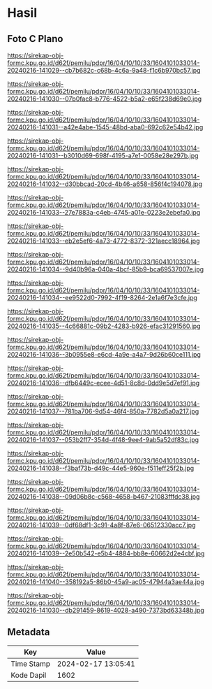 # Hasil

## Foto C Plano

https://sirekap-obj-formc.kpu.go.id/d62f/pemilu/pdpr/16/04/10/10/33/1604101033014-20240216-141029--cb7b682c-c68b-4c6a-9a48-f1c6b970bc57.jpg

https://sirekap-obj-formc.kpu.go.id/d62f/pemilu/pdpr/16/04/10/10/33/1604101033014-20240216-141030--07b0fac8-b776-4522-b5a2-e65f238d69e0.jpg

https://sirekap-obj-formc.kpu.go.id/d62f/pemilu/pdpr/16/04/10/10/33/1604101033014-20240216-141031--a42e4abe-1545-48bd-aba0-692c62e54b42.jpg

https://sirekap-obj-formc.kpu.go.id/d62f/pemilu/pdpr/16/04/10/10/33/1604101033014-20240216-141031--b3010d69-698f-4195-a7e1-0058e28e297b.jpg

https://sirekap-obj-formc.kpu.go.id/d62f/pemilu/pdpr/16/04/10/10/33/1604101033014-20240216-141032--d30bbcad-20cd-4b46-a658-856f4c194078.jpg

https://sirekap-obj-formc.kpu.go.id/d62f/pemilu/pdpr/16/04/10/10/33/1604101033014-20240216-141033--27e7883a-c4eb-4745-a01e-0223e2ebefa0.jpg

https://sirekap-obj-formc.kpu.go.id/d62f/pemilu/pdpr/16/04/10/10/33/1604101033014-20240216-141033--eb2e5ef6-4a73-4772-8372-321aecc18964.jpg

https://sirekap-obj-formc.kpu.go.id/d62f/pemilu/pdpr/16/04/10/10/33/1604101033014-20240216-141034--9d40b96a-040a-4bcf-85b9-bca69537007e.jpg

https://sirekap-obj-formc.kpu.go.id/d62f/pemilu/pdpr/16/04/10/10/33/1604101033014-20240216-141034--ee9522d0-7992-4f19-8264-2e1a6f7e3cfe.jpg

https://sirekap-obj-formc.kpu.go.id/d62f/pemilu/pdpr/16/04/10/10/33/1604101033014-20240216-141035--4c66881c-09b2-4283-b926-efac31291560.jpg

https://sirekap-obj-formc.kpu.go.id/d62f/pemilu/pdpr/16/04/10/10/33/1604101033014-20240216-141036--3b0955e8-e6cd-4a9e-a4a7-9d26b60ce111.jpg

https://sirekap-obj-formc.kpu.go.id/d62f/pemilu/pdpr/16/04/10/10/33/1604101033014-20240216-141036--dfb6449c-ecee-4d51-8c8d-0dd9e5d7ef91.jpg

https://sirekap-obj-formc.kpu.go.id/d62f/pemilu/pdpr/16/04/10/10/33/1604101033014-20240216-141037--781ba706-9d54-46f4-850a-7782d5a0a217.jpg

https://sirekap-obj-formc.kpu.go.id/d62f/pemilu/pdpr/16/04/10/10/33/1604101033014-20240216-141037--053b2ff7-354d-4f48-9ee4-9ab5a52df83c.jpg

https://sirekap-obj-formc.kpu.go.id/d62f/pemilu/pdpr/16/04/10/10/33/1604101033014-20240216-141038--f3baf73b-d49c-44e5-960e-f511eff25f2b.jpg

https://sirekap-obj-formc.kpu.go.id/d62f/pemilu/pdpr/16/04/10/10/33/1604101033014-20240216-141038--09d06b8c-c568-4658-b467-21083fffdc38.jpg

https://sirekap-obj-formc.kpu.go.id/d62f/pemilu/pdpr/16/04/10/10/33/1604101033014-20240216-141039--0df68df1-3c91-4a8f-87e6-06512330acc7.jpg

https://sirekap-obj-formc.kpu.go.id/d62f/pemilu/pdpr/16/04/10/10/33/1604101033014-20240216-141039--2e50b542-e5b4-4884-bb8e-60662d2e4cbf.jpg

https://sirekap-obj-formc.kpu.go.id/d62f/pemilu/pdpr/16/04/10/10/33/1604101033014-20240216-141040--358192a5-86b0-45a9-ac05-47944a3ae44a.jpg

https://sirekap-obj-formc.kpu.go.id/d62f/pemilu/pdpr/16/04/10/10/33/1604101033014-20240216-141030--db291459-8619-4028-a490-7373bd63348b.jpg


## Metadata

| Key        | Value               |
| ---------- | ------------------- |
| Time Stamp | 2024-02-17 13:05:41 |
| Kode Dapil | 1602                |



